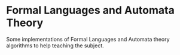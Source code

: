 # Formal Languages and Automata Theory
Some implementations of Formal Languages and Automata theory algorithms to help teaching the subject.
